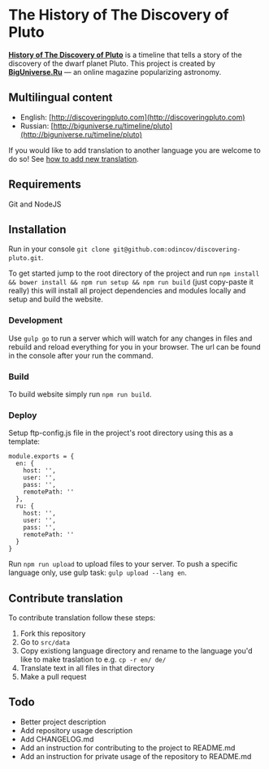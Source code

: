 # The History of The Discovery of Pluto

[**History of The Discovery of Pluto**](http://discoveringpluto.com) is a timeline that tells a story of the discovery of the dwarf planet Pluto. This project is created by [**BigUniverse.Ru**](http://biguniverse.ru) — an online magazine popularizing astronomy.

## Multilingual content

* English: [http://discoveringpluto.com](http://discoveringpluto.com)
* Russian: [http://biguniverse.ru/timeline/pluto](http://biguniverse.ru/timeline/pluto)

If you would like to add translation to another language you are welcome to do so! See [how to add new translation](#contribute-translation).

## Requirements

Git and NodeJS

## Installation

Run in your console `git clone git@github.com:odincov/discovering-pluto.git`.

To get started jump to the root directory of the project and run `npm install && bower install && npm run setup && npm run build` (just copy-paste it really) this will install all project dependencies and modules locally and setup and build the website.

### Development

Use `gulp go` to run a server which will watch for any changes in files and rebuild and reload everything for you in your browser. The url can be found in the console after your run the command.

### Build

To build website simply run `npm run build`.

### Deploy

Setup ftp-config.js file in the project's root directory using this as a template:

```
module.exports = {
  en: {
    host: '',
    user: '',
    pass: '',
    remotePath: ''
  },
  ru: {
    host: '',
    user: '',
    pass: '',
    remotePath: ''
  }
}
```

Run `npm run upload` to upload files to your server. To push a specific language only, use gulp task: `gulp upload --lang en`.


## Contribute translation

To contribute translation follow these steps:

1. Fork this repository
2. Go to `src/data`
3. Copy existiong language directory and rename to the language you'd like to make traslation to e.g. `cp -r en/ de/`
4. Translate text in all files in that directory
5. Make a pull request

 
## Todo

* Better project description
* Add repository usage description
* Add CHANGELOG.md
* Add an instruction for contributing to the project to README.md
* Add an instruction for private usage of the repository to README.md

